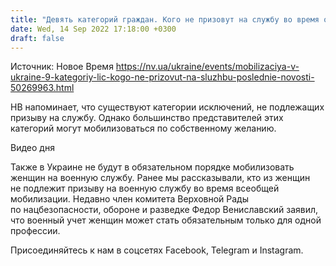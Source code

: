 ```yaml
---
title: "Девять категорий граждан. Кого не призовут на службу во время общей мобилизации в Украине"
date: Wed, 14 Sep 2022 17:18:00 +0300
draft: false
---
```

Источник: Новое Время https://nv.ua/ukraine/events/mobilizaciya-v-ukraine-9-kategoriy-lic-kogo-ne-prizovut-na-sluzhbu-poslednie-novosti-50269963.html


НВ напоминает, что существуют категории исключений, не подлежащих призыву на службу. Однако большинство представителей этих категорий могут мобилизоваться по собственному желанию.

 Видео дня   

Также в Украине не будут в обязательном порядке мобилизовать женщин на военную службу. Ранее мы рассказывали, кто из женщин не подлежит призыву на военную службу во время всеобщей мобилизации. Недавно член комитета Верховной Рады по нацбезопасности, обороне и разведке Федор Вениславский заявил, что военный учет женщин может стать обязательным только для одной профессии.

Присоединяйтесь к нам в соцсетях Facebook, Telegram и Instagram.
